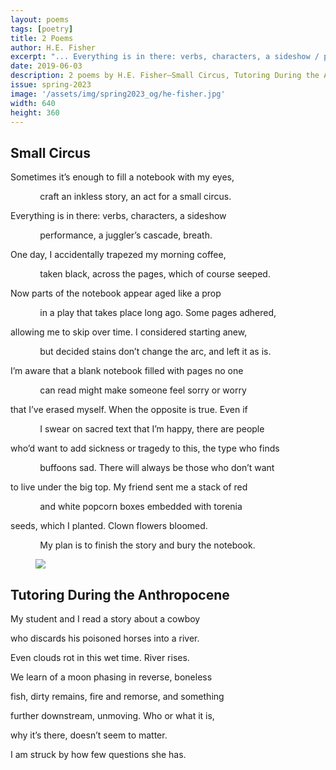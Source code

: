```yaml
---
layout: poems
tags: [poetry]
title: 2 Poems
author: H.E. Fisher
excerpt: "... Everything is in there: verbs, characters, a sideshow / performance ..."
date: 2019-06-03
description: 2 poems by H.E. Fisher—Small Circus, Tutoring During the Anthropocene
issue: spring-2023
image: '/assets/img/spring2023_og/he-fisher.jpg'
width: 640
height: 360
---
```


## Small Circus
<div class="stanza">
<p class="poemline">Sometimes it’s enough to fill a notebook with my eyes,</p>
<p class="poemline">&nbsp;&nbsp;&nbsp;&nbsp;&nbsp;&nbsp;&nbsp;&nbsp;&nbsp;&nbsp;&nbsp;&nbsp;craft an inkless story, an act for a small circus.</p>
</div>
<div class="stanza">
<p class="poemline">Everything is in there: verbs, characters, a sideshow</p>
<p class="poemline">&nbsp;&nbsp;&nbsp;&nbsp;&nbsp;&nbsp;&nbsp;&nbsp;&nbsp;&nbsp;&nbsp;&nbsp;performance, a juggler’s cascade, breath.</p>
</div>
<div class="stanza">
<p class="poemline">One day, I accidentally trapezed my morning coffee,</p>
<p class="poemline">&nbsp;&nbsp;&nbsp;&nbsp;&nbsp;&nbsp;&nbsp;&nbsp;&nbsp;&nbsp;&nbsp;&nbsp;taken black, across the pages, which of course seeped.</p>
</div>
<div class="stanza">
<p class="poemline">Now parts of the notebook appear aged like a prop</p>
<p class="poemline">&nbsp;&nbsp;&nbsp;&nbsp;&nbsp;&nbsp;&nbsp;&nbsp;&nbsp;&nbsp;&nbsp;&nbsp;in a play that takes place long ago. Some pages adhered,</p>
</div>
<div class="stanza">
<p class="poemline">allowing me to skip over time. I considered starting anew,</p>
<p class="poemline">&nbsp;&nbsp;&nbsp;&nbsp;&nbsp;&nbsp;&nbsp;&nbsp;&nbsp;&nbsp;&nbsp;&nbsp;but decided stains don’t change the arc, and left it as is.</p>
</div>
<div class="stanza">
<p class="poemline">I’m aware that a blank notebook filled with pages no one</p>
<p class="poemline">&nbsp;&nbsp;&nbsp;&nbsp;&nbsp;&nbsp;&nbsp;&nbsp;&nbsp;&nbsp;&nbsp;&nbsp;can read might make someone feel sorry or worry</p>
</div>
<div class="stanza">
<p class="poemline">that I’ve erased myself. When the opposite is true. Even if</p>
<p class="poemline">&nbsp;&nbsp;&nbsp;&nbsp;&nbsp;&nbsp;&nbsp;&nbsp;&nbsp;&nbsp;&nbsp;&nbsp;I swear on sacred text that I’m happy, there are people</p>
</div>
<div class="stanza">
<p class="poemline">who’d want to add sickness or tragedy to this, the type who finds</p>
<p class="poemline">&nbsp;&nbsp;&nbsp;&nbsp;&nbsp;&nbsp;&nbsp;&nbsp;&nbsp;&nbsp;&nbsp;&nbsp;buffoons sad. There will always be those who don’t want</p>
</div>
<div class="stanza">
<p class="poemline">to live under the big top. My friend sent me a stack of red</p>
<p class="poemline">&nbsp;&nbsp;&nbsp;&nbsp;&nbsp;&nbsp;&nbsp;&nbsp;&nbsp;&nbsp;&nbsp;&nbsp;and white popcorn boxes embedded with torenia</p>
</div>
<div class="stanza">
<p class="poemline">seeds, which I planted. Clown flowers bloomed.</p>
<p class="poemline">&nbsp;&nbsp;&nbsp;&nbsp;&nbsp;&nbsp;&nbsp;&nbsp;&nbsp;&nbsp;&nbsp;&nbsp;My plan is to finish the story and bury the notebook.</p>
</div>

<figure class="my-5 py-3">
  <img src="{{ '/assets/img/seperator.png' | prepend: site.baseurl }}" class="d-block" style="max-height:15px;" />
</figure>

## Tutoring During the Anthropocene

<div class="stanza">
<p class="poemline">My student and I read a story about a cowboy</p>
<p class="poemline">who discards his poisoned horses into a river.</p>
<p class="poemline">Even clouds rot in this wet time. River rises.</p>
<p class="poemline">We learn of a moon phasing in reverse, boneless</p>
<p class="poemline">fish, dirty remains, fire and remorse, and something</p>
<p class="poemline">further downstream, unmoving. Who or what it is,</p>
<p class="poemline">why it’s there, doesn’t seem to matter.</p>
<p class="poemline">I am struck by how few questions she has.</p>
</div>


